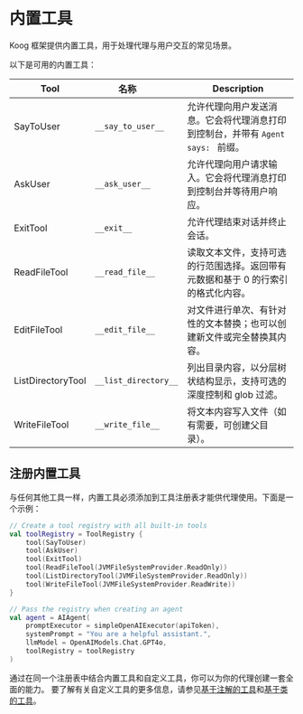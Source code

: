 # 内置工具

Koog 框架提供内置工具，用于处理代理与用户交互的常见场景。

以下是可用的内置工具：

| Tool              | <div style="width:115px">名称</div> | Description                                                                                                              |
|-------------------|-------------------------------------|--------------------------------------------------------------------------------------------------------------------------|
| SayToUser         | `__say_to_user__`                   | 允许代理向用户发送消息。它会将代理消息打印到控制台，并带有 `Agent says: ` 前缀。    |
| AskUser           | `__ask_user__`                      | 允许代理向用户请求输入。它会将代理消息打印到控制台并等待用户响应。           |
| ExitTool          | `__exit__`                          | 允许代理结束对话并终止会话。                                                        |
| ReadFileTool      | `__read_file__`                     | 读取文本文件，支持可选的行范围选择。返回带有元数据和基于 0 的行索引的格式化内容。 |
| EditFileTool      | `__edit_file__`                     | 对文件进行单次、有针对性的文本替换；也可以创建新文件或完全替换其内容。                 |
| ListDirectoryTool | `__list_directory__`                | 列出目录内容，以分层树状结构显示，支持可选的深度控制和 glob 过滤。                          |
| WriteFileTool     | `__write_file__`                    | 将文本内容写入文件（如有需要，可创建父目录）。                                                   |

## 注册内置工具

与任何其他工具一样，内置工具必须添加到工具注册表才能供代理使用。下面是一个示例：

<!--- INCLUDE
import ai.koog.agents.core.agent.AIAgent
import ai.koog.agents.core.tools.ToolRegistry
import ai.koog.agents.ext.tool.SayToUser
import ai.koog.agents.ext.tool.AskUser
import ai.koog.agents.ext.tool.ExitTool
import ai.koog.agents.ext.tool.file.ListDirectoryTool
import ai.koog.agents.ext.tool.file.ReadFileTool
import ai.koog.agents.ext.tool.file.WriteFileTool
import ai.koog.prompt.executor.clients.openai.OpenAIModels
import ai.koog.prompt.executor.llms.all.simpleOpenAIExecutor
import ai.koog.rag.base.files.JVMFileSystemProvider

const val apiToken = ""

-->
```kotlin
// Create a tool registry with all built-in tools
val toolRegistry = ToolRegistry {
    tool(SayToUser)
    tool(AskUser)
    tool(ExitTool)
    tool(ReadFileTool(JVMFileSystemProvider.ReadOnly))
    tool(ListDirectoryTool(JVMFileSystemProvider.ReadOnly))
    tool(WriteFileTool(JVMFileSystemProvider.ReadWrite))
}

// Pass the registry when creating an agent
val agent = AIAgent(
    promptExecutor = simpleOpenAIExecutor(apiToken),
    systemPrompt = "You are a helpful assistant.",
    llmModel = OpenAIModels.Chat.GPT4o,
    toolRegistry = toolRegistry
)

```
<!--- KNIT example-built-in-tools-01.kt -->

通过在同一个注册表中结合内置工具和自定义工具，你可以为你的代理创建一套全面的能力。
要了解有关自定义工具的更多信息，请参见[基于注解的工具](annotation-based-tools.md)和[基于类的工具](class-based-tools.md)。